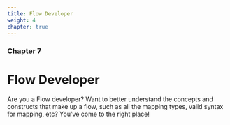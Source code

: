 ```yaml
---
title: Flow Developer
weight: 4
chapter: true
---
```


### Chapter 7

# Flow Developer

Are you a Flow developer? Want to better understand the concepts and constructs that make up a flow, such as all the mapping types, valid syntax for mapping, etc? You've come to the right place!